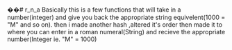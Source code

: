 ��# r_n_a
Basically this is a few functions that will take in a number(integer) and give you back the appropriate string equivelent(1000 = "M" and so on). then i made another hash ,altered it's order then made it to where you can enter in a roman numeral(String) and recieve the appropriate number(Integer ie. "M" = 1000) 

